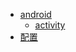 * [android](view/app/android/android.md)
  * [activity](view/app/android/activity.md)
* [配置](view/config/config.md)